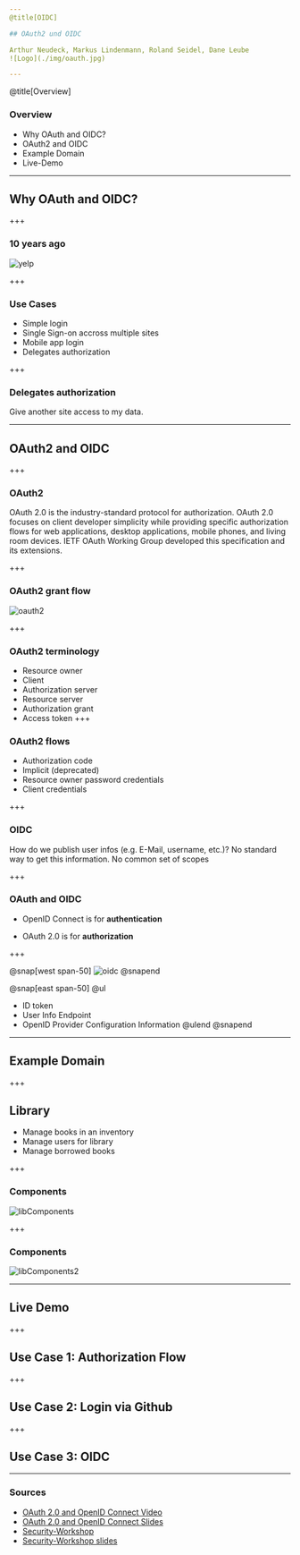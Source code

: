 ```yaml
---
@title[OIDC]

## OAuth2 und OIDC 

Arthur Neudeck, Markus Lindenmann, Roland Seidel, Dane Leube
![Logo](./img/oauth.jpg)

---
```

@title[Overview]
### Overview
* Why OAuth and OIDC?
* OAuth2 and OIDC
* Example Domain
* Live-Demo 

---

## Why OAuth and OIDC?

+++

### 10 years ago

![yelp](./img/yelp.png)

+++

### Use Cases

* Simple login
* Single Sign-on accross multiple sites 
* Mobile app login
* Delegates authorization


+++

### Delegates authorization

Give another site access to my data.

---

## OAuth2 and OIDC

+++

### OAuth2

OAuth 2.0 is the industry-standard protocol for authorization. OAuth 2.0 focuses on client developer simplicity while providing specific authorization flows for web applications, desktop applications, mobile phones, and living room devices. IETF OAuth Working Group developed this specification and its extensions.

+++

### OAuth2 grant flow

![oauth2](./img/oauth2.png)

+++

### OAuth2 terminology

* Resource owner
* Client
* Authorization server
* Resource server
* Authorization grant
* Access token
+++

### OAuth2 flows

* Authorization code
* Implicit (deprecated)
* Resource owner password credentials
* Client credentials

+++

### OIDC

How do we publish user infos (e.g. E-Mail, username, etc.)? No standard way to get this information.
No common set of scopes

+++

### OAuth and OIDC

* OpenID Connect is for **authentication**

* OAuth 2.0 is for **authorization**

+++

@snap[west span-50]
![oidc](./img/oidc.png)
@snapend

@snap[east span-50]
@ul
- ID token
- User Info Endpoint
- OpenID Provider Configuration Information
@ulend
@snapend

---

## Example Domain

+++

## Library

* Manage books in an inventory
* Manage users for library
* Manage borrowed books

+++

### Components

![libComponents](./img/libraryComponents.png)

+++

### Components

![libComponents2](./img/libraryComponents2.png)

---

## Live Demo

+++

## Use Case 1: Authorization Flow

+++

## Use Case 2: Login via Github

+++

## Use Case 3: OIDC


---


### Sources
* [OAuth 2.0 and OpenID Connect Video](https://www.youtube.com/watch?v=996OiexHze0)
* [OAuth 2.0 and OpenID Connect Slides](https://speakerdeck.com/nbarbettini/oauth-and-openid-connect-in-plain-english)
* [Security-Workshop](https://github.com/andifalk/secure-oauth2-oidc-workshop)
* [Security-Workshop slides](https://andifalk.github.io/oidc-workshop-spring-io-2019/#/)




